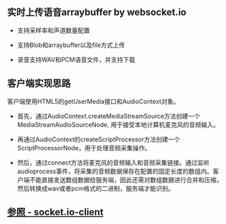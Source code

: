 ## 实时上传语音arraybuffer by websocket.io

* 支持采样率和声道数量配置

* 支持Blob和arraybuffer以及file方式上传

* 录音支持WAV和PCM语音文件，并支持下载

## 客户端实现思路

客户端使用HTML5的getUserMedia接口和AudioContext对象。

* 首先，通过AudioContext.createMediaStreamSource方法创建一个MediaStreamAudioSourceNode, 用于接受本地计算机麦克风的音频输入。

* 再通过AudioContext的createScriptProcessor方法创建一个ScriptProcessorNode，用于处理音频采集操作。

* 然后，通过connect方法将麦克风的音频输入和音频采集链接。通过监听audioprocess事件，将采集的音频数据保存在配置的固定长度的数组内。客户端不能直接发送数组数据给服务端，因此还需对数组数据进行合并和压缩，然后转换成wav或者pcm格式的二进制，服务端才能识别。

## [参照 - socket.io-client](https://github.com/socketio/socket.io-client)